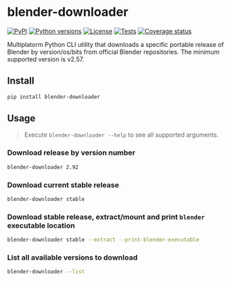 # blender-downloader

[![PyPI][pypi-version-badge-link]][pypi-link]
[![Python versions][pypi-pyversions-badge-link]][pypi-link]
[![License][license-image]][license-link]
[![Tests][tests-image]][tests-link]
[![Coverage status][coverage-image]][coverage-link]

Multiplatorm Python CLI utility that downloads a specific portable release of
Blender by version/os/bits from official Blender repositories. The minimum
supported version is v2.57.

## Install

```bash
pip install blender-downloader
```

## Usage

> Execute `blender-downloader --help` to see all supported arguments.

### Download release by version number

```bash
blender-downloader 2.92
```

### Download current stable release

```bash
blender-downloader stable
```

### Download stable release, extract/mount and print `blender` executable location

```bash
blender-downloader stable --extract --print-blender-executable
```

### List all available versions to download

```bash
blender-downloader --list
```

[pypi-link]: https://pypi.org/project/blender-downloader
[pypi-version-badge-link]: https://img.shields.io/pypi/v/blender-downloader
[pypi-pyversions-badge-link]: https://img.shields.io/pypi/pyversions/blender-downloader
[license-image]: https://img.shields.io/pypi/l/blender-downloader?color=light-green
[license-link]: https://github.com/mondeja/blender-downloader/blob/master/LICENSE
[tests-image]: https://img.shields.io/github/workflow/status/mondeja/blender-downloader/CI
[tests-link]: https://github.com/mondeja/blender-downloader/actions?query=workflow%3ACI
[coverage-image]: https://img.shields.io/coveralls/github/mondeja/blender-downloader?logo=coveralls
[coverage-link]: https://coveralls.io/github/mondeja/blender-downloader
